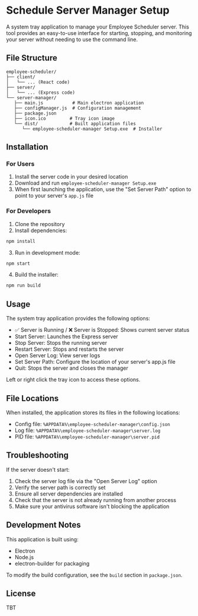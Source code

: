 # Schedule Server Manager Setup

A system tray application to manage your Employee Scheduler server. This tool provides an easy-to-use interface for starting, stopping, and monitoring your server without needing to use the command line.

## File Structure
```
employee-scheduler/
├── client/
│   └── ... (React code)
├── server/
│   └── ... (Express code)
└── server-manager/
   ├── main.js           # Main electron application
   ├── configManager.js  # Configuration management
   ├── package.json      
   ├── icon.ico         # Tray icon image
   └── dist/            # Built application files
      └── employee-scheduler-manager Setup.exe  # Installer
```

## Installation

### For Users
1. Install the server code in your desired location
2. Download and run `employee-scheduler-manager Setup.exe`
3. When first launching the application, use the "Set Server Path" option to point to your server's `app.js` file

### For Developers
1. Clone the repository
2. Install dependencies:
```bash
npm install
```
3. Run in development mode:
```bash
npm start
```
4. Build the installer:
```bash
npm run build
```

## Usage

The system tray application provides the following options:

- ✅ Server is Running / ❌ Server is Stopped: Shows current server status
- Start Server: Launches the Express server
- Stop Server: Stops the running server
- Restart Server: Stops and restarts the server
- Open Server Log: View server logs
- Set Server Path: Configure the location of your server's app.js file
- Quit: Stops the server and closes the manager

Left or right click the tray icon to access these options.

## File Locations

When installed, the application stores its files in the following locations:

- Config file: `%APPDATA%\employee-scheduler-manager\config.json`
- Log file: `%APPDATA%\employee-scheduler-manager\server.log`
- PID file: `%APPDATA%\employee-scheduler-manager\server.pid`

## Troubleshooting

If the server doesn't start:
1. Check the server log file via the "Open Server Log" option
2. Verify the server path is correctly set
3. Ensure all server dependencies are installed
4. Check that the server is not already running from another process
5. Make sure your antivirus software isn't blocking the application

## Development Notes

This application is built using:
- Electron
- Node.js
- electron-builder for packaging

To modify the build configuration, see the `build` section in `package.json`.

## License

TBT